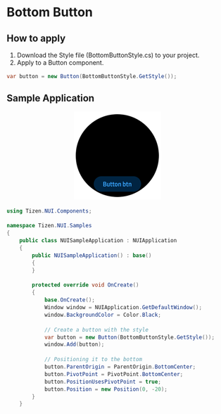 # Bottom Button

## How to apply

1. Download the Style file (BottomButtonStyle.cs) to your project.
2. Apply to a Button component.
```C#
var button = new Button(BottomButtonStyle.GetStyle());
```

## Sample Application
<div style="text-align:center;width:100%;"><img src="../res/bottom_button.png" /></div>

```C#
using Tizen.NUI.Components;

namespace Tizen.NUI.Samples
{
    public class NUISampleApplication : NUIApplication
    {
        public NUISampleApplication() : base()
        {
        }

        protected override void OnCreate()
        {
            base.OnCreate();
            Window window = NUIApplication.GetDefaultWindow();
            window.BackgroundColor = Color.Black;

            // Create a button with the style
            var button = new Button(BottomButtonStyle.GetStyle());
            window.Add(button);

            // Positioning it to the bottom
            button.ParentOrigin = ParentOrigin.BottomCenter;
            button.PivotPoint = PivotPoint.BottomCenter;
            button.PositionUsesPivotPoint = true;
            button.Position = new Position(0, -20);
        }
    }

```
